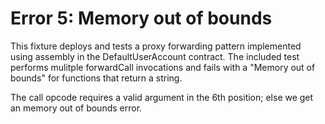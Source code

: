 # Error 5: Memory out of bounds  
This fixture deploys and tests a proxy forwarding pattern implemented using assembly in the DefaultUserAccount contract. The included test performs mulitple forwardCall invocations and fails with a "Memory out of bounds" for functions that return a string.

The call opcode requires a valid argument in the 6th position; else we get an
memory out of bounds error.
